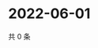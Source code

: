 # 2022-06-01

共 0 条

<!-- BEGIN WEIBO -->
<!-- 最后更新时间 Wed Jun 01 2022 09:16:24 GMT+0800 (China Standard Time) -->

<!-- END WEIBO -->
